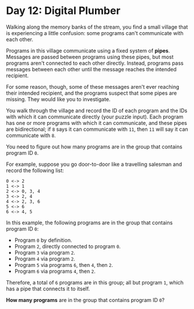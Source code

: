 # Day 12: Digital Plumber
Walking along the memory banks of the stream, you find a small village that is experiencing a little confusion: some 
programs can't communicate with each other.

Programs in this village communicate using a fixed system of **pipes**. Messages are passed between programs using these 
pipes, but most programs aren't connected to each other directly. Instead, programs pass messages between each other 
until the message reaches the intended recipient.

For some reason, though, some of these messages aren't ever reaching their intended recipient, and the programs suspect 
that some pipes are missing. They would like you to investigate.

You walk through the village and record the ID of each program and the IDs with which it can communicate directly (your 
puzzle input). Each program has one or more programs with which it can communicate, and these pipes are bidirectional; 
if `8` says it can communicate with `11`, then `11` will say it can communicate with `8`.

You need to figure out how many programs are in the group that contains program ID `0`.

For example, suppose you go door-to-door like a travelling salesman and record the following list:
```
0 <-> 2
1 <-> 1
2 <-> 0, 3, 4
3 <-> 2, 4
4 <-> 2, 3, 6
5 <-> 6
6 <-> 4, 5
```
In this example, the following programs are in the group that contains program ID `0`:
* Program `0` by definition.
* Program `2`, directly connected to program `0`.
* Program `3` via program `2`.
* Program `4` via program `2`.
* Program `5` via programs `6`, then `4`, then `2`.
* Program `6` via programs `4`, then `2`.

Therefore, a total of `6` programs are in this group; all but program `1`, which has a pipe that connects it to itself.

**How many programs** are in the group that contains program ID `0`?
